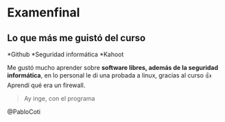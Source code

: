 # Examenfinal
## Lo que más me guistó del curso

*Github
	*Seguridad informática
		*Kahoot

Me gustó mucho aprender sobre **software libres, además de la seguridad informática**, en lo personal le di una
probada a linux, gracias al curso :+1:
Aprendí qué era un firewall.

>Ay inge, con el programa

@PabloCoti
